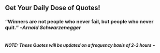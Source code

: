 ## Get Your Daily Dose of Quotes!
### <q>Winners are not people who never fail, but people who never quit.</q> -<em>Arnold Schwarzenegger</em> <br><br>
##### NOTE: These Quotes will be updated on a frequency basis of 2-3 hours ~
